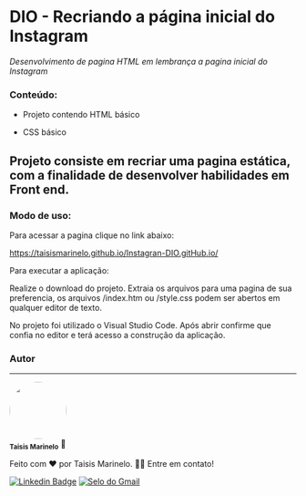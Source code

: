 # DIO  - Recriando a página inicial do Instagram

*Desenvolvimento de pagina HTML em lembrança a pagina inicial do Instagram*



### Conteúdo: 

* Projeto contendo HTML  básico

* CSS básico

## Projeto consiste em recriar uma pagina estática, com a finalidade de desenvolver habilidades em Front end. 

### Modo de uso:

Para acessar a pagina clique no link abaixo: 

https://taisismarinelo.github.io/Instagran-DIO.gitHub.io/

Para executar a aplicação:

Realize o download do projeto. Extraia os arquivos para uma pagina de sua preferencia, os arquivos /index.htm ou /style.css podem ser abertos em qualquer editor de texto. 

No projeto foi utilizado o Visual Studio Code. Após abrir confirme que confia no editor e terá acesso a construção da aplicação. 

###  Autor
---

<img style="border-radius: 50%;" src="https://avatars.githubusercontent.com/u/86530227?s=400&u=0d9654e6e52418f574e3461f5b80681f320e1289&v=4" width="100px;" alt=""/>
<br />
<sub><b>Taisis Marinelo</b></sub></a> <a title="Rocketseat">🚀</a>


Feito com ❤️ por Taisis Marinelo.
👋🏽 Entre em contato!

[![ Linkedin Badge ](https://img.shields.io/badge/-TaisisMarinelo-blue?style=flat-square&logo=Linkedin&logoColor=white&link=https:https://www.linkedin.com/in/taisis-marinelo/)](https://www.linkedin.com/in/taisis-marinelo/)
[![Selo do Gmail](https://img.shields.io/badge/-taisismarinelo@gmail.com-c14438?style=flat-square&logo=Gmail&logoColor=white&link=mailto:taisismarinelo@gmail.com)](mailto:taisismarinelo@gmail.com)